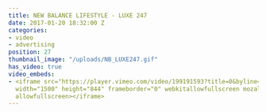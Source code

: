 ```yaml
---
title: NEW BALANCE LIFESTYLE - LUXE 247
date: 2017-01-20 18:32:00 Z
categories:
- video
- advertising
position: 27
thumbnail_image: "/uploads/NB_LUXE247.gif"
has_video: true
video_embeds:
- <iframe src="https://player.vimeo.com/video/199191593?title=0&byline=0&portrait=0"
  width="1500" height="844" frameborder="0" webkitallowfullscreen mozallowfullscreen
  allowfullscreen></iframe>
---
```


